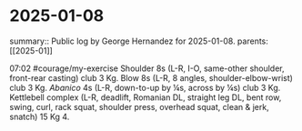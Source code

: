 #  2025-01-08

summary:: Public log by George Hernandez for 2025-01-08.
parents:  [[2025-01]]

07:02 #courage/my-exercise  Shoulder 8s (L-R, I-O, same-other shoulder, front-rear casting) club 3 Kg. Blow 8s (L-R, 8 angles, shoulder-elbow-wrist) club 3 Kg. *Abanico* 4s (L-R, down-to-up by ¼s, across by ¼s) club 3 Kg. Kettlebell complex (L-R, deadlift, Romanian DL, straight leg DL, bent row, swing, curl, rack squat, shoulder press, overhead squat, clean & jerk, snatch) 15 Kg 4.
